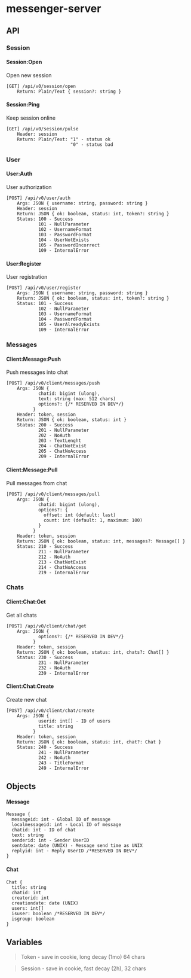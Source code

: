 # messenger-server

## API
### Session
#### Session:Open
Open new session
```
[GET] /api/v0/session/open
    Return: Plain/Text { session?: string }
```
#### Session:Ping 
Keep session online
```
[GET] /api/v0/session/pulse
    Header: session
    Return: Plain/Text: "1" - status ok
                        "0" - status bad
```
### User
#### User:Auth
User authorization
```
[POST] /api/v0/user/auth
    Args: JSON { username: string, password: string }
    Header: session
    Return: JSON { ok: boolean, status: int, token?: string }
    Status: 100 - Success
            101 - NullParameter
            102 - UsernameFormat
            103 - PasswordFormat
            104 - UserNotExists
            105 - PasswordIncorrect
            109 - InternalError
```
#### User:Register
User registration
```
[POST] /api/v0/user/register
    Args: JSON { username: string, password: string }
    Return: JSON { ok: boolean, status: int, token?: string }
    Status: 101 - Success
            102 - NullParameter
            103 - UsernameFormat
            104 - PasswordFormat
            105 - UserAlreadyExists
            109 - InternalError
```
### Messages
#### Client:Message:Push
Push messages into chat
```
[POST] /api/v0/client/messages/push
    Args: JSON {
            chatid: bigint (ulong),
            text: string (max: 512 chars)
            options?: {/* RESERVED IN DEV*/}
          }
    Header: token, session
    Return: JSON { ok: boolean, status: int }
    Status: 200 - Success
            201 - NullParameter
            202 - NoAuth
            203 - TextLenght
            204 - ChatNotExist
            205 - ChatNoAccess
            209 - InternalError
```
#### Client:Message:Pull
Pull messages from chat
```
[POST] /api/v0/client/messages/pull
    Args: JSON { 
            chatid: bigint (ulong),
            options?: {
              offset: int (default: last)
              count: int (default: 1, maximum: 100)
            }
          }
    Header: token, session
    Return: JSON { ok: boolean, status: int, messages?: Message[] }
    Status: 210 - Success
            211 - NullParameter
            212 - NoAuth
            213 - ChatNotExist
            214 - ChatNoAccess
            219 - InternalError
```
### Chats
#### Client:Chat:Get
Get all chats
```
[POST] /api/v0/client/chat/get
    Args: JSON {
            options?: {/* RESERVED IN DEV*/}
          }
    Header: token, session
    Return: JSON { ok: boolean, status: int, chats?: Chat[] }
    Status: 230 - Success
            231 - NullParameter
            232 - NoAuth
            239 - InternalError
```
#### Client:Chat:Create
Create new chat
```
[POST] /api/v0/client/chat/create
    Args: JSON {
            userid: int[] - ID of users
            title: string
          }
    Header: token, session
    Return: JSON { ok: boolean, status: int, chat?: Chat }
    Status: 240 - Success
            241 - NullParameter
            242 - NoAuth
            243 - TitleFormat
            249 - InternalError
```

## Objects

#### Message
```
Message {
  messageid: int - Global ID of message
  localmessageid: int - Local ID of message
  chatid: int - ID of chat
  text: string
  senderid: int - Sender UserID    
  sentdate: date (UNIX) - Message send time as UNIX
  replyid: int - Reply UserID /*RESERVED IN DEV*/
}
```

#### Chat
```
Chat {
  title: string
  chatid: int
  creatorid: int
  creationdate: date (UNIX)
  users: int[]
  isuser: boolean /*RESERVED IN DEV*/
  isgroup: boolean
}
```

## Variables
>Token - save in cookie, long decay (1mo) 64 chars

>Session - save in cookie, fast decay (2h), 32 chars